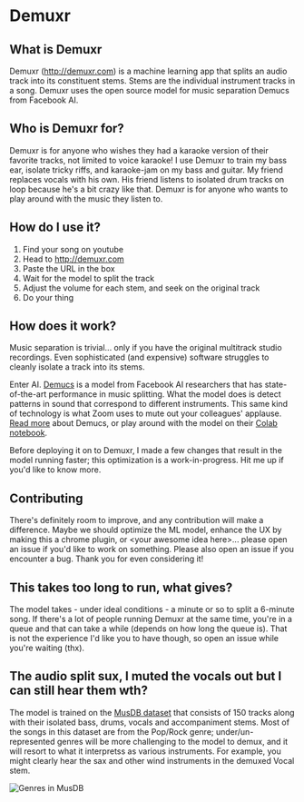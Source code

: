 # Demuxr

## What is Demuxr
Demuxr (http://demuxr.com) is a machine learning app that splits an audio track into its constituent stems. Stems are the individual instrument tracks in a song. Demuxr uses the open source model for music separation Demucs from Facebook AI. 


## Who is Demuxr for?
Demuxr is for anyone who wishes they had a karaoke version of their favorite tracks, not limited to voice karaoke! I use Demuxr to train my bass ear, isolate tricky riffs, and karaoke-jam on my bass and guitar. My friend replaces vocals with his own. His friend listens to isolated drum tracks on loop because he's a bit crazy like that. Demuxr is for anyone who wants to play around with the music they listen to.

## How do I use it?
1. Find your song on youtube
2. Head to http://demuxr.com 
3. Paste the URL in the box
4. Wait for the model to split the track
5. Adjust the volume for each stem, and seek on the original track
6. Do your thing

## How does it work?
Music separation is trivial... only if you have the original multitrack studio recordings. Even sophisticated (and expensive) software struggles to cleanly isolate a track into its stems.

Enter AI. [Demucs](https://github.com/facebookresearch/demucs) is a model from Facebook AI researchers that has state-of-the-art performance in music splitting. What the model does is detect patterns in sound that correspond to different instruments. This same kind of technology is what Zoom uses to mute out your colleagues' applause. [Read more](https://tech.fb.com/one-track-minds-using-ai-for-music-source-separation/) about Demucs, or play around with the model on their [Colab notebook](https://colab.research.google.com/drive/1jCegIzLIuqqcM85uVs3WCeAJiSoYq3oh?usp=sharing).

Before deploying it on to Demuxr, I made a few changes that result in the model running faster; this optimization is a work-in-progress. Hit me up if you'd like to know more.

## Contributing
There's definitely room to improve, and any contribution will make a difference. Maybe we should optimize the ML model, enhance the UX by making this a chrome plugin,  or \<your awesome idea here\>... please open an issue if you'd like to work on something. Please also open an issue if you encounter a bug. Thank you for even considering it!

## This takes too long to run, what gives?
The model takes - under ideal conditions - a minute or so to split a 6-minute song. If there's a lot of people running Demuxr at the same time, you're in a queue and that can take a while (depends on how long the queue is). That is not the experience I'd like you to have though, so open an issue while you're waiting (thx).

## The audio split sux, I muted the vocals out but I can still hear them wth?
The model is trained on the [MusDB dataset](https://sigsep.github.io/datasets/musdb.html) that consists of 150 tracks along with their isolated bass, drums, vocals and accompaniment stems. Most of the songs in this dataset are from the Pop/Rock genre; under/un-represented genres will be more challenging to the model to demux, and it will resort to what it interpretss as various instruments. For example, you might clearly hear the sax and other wind instruments in the demuxed Vocal stem.

![Genres in MusDB](https://i.imgur.com/Zv4R928.png)
